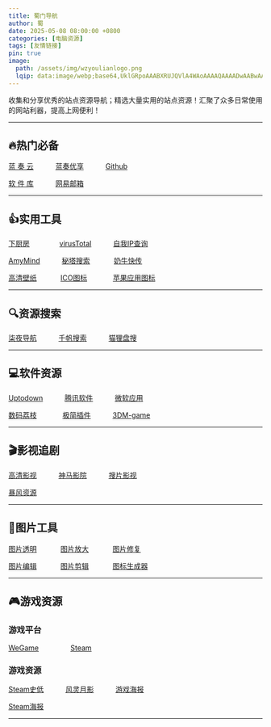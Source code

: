 ```yaml
---
title: 蜀门导航
author: 蜀
date: 2025-05-08 08:00:00 +0800
categories: [电脑资源]
tags: [友情链接]
pin: true
image:
  path: /assets/img/wzyoulianlogo.png
  lqip: data:image/webp;base64,UklGRpoAAABXRUJQVlA4WAoAAAAQAAAADwAABwAAQUxQSDIAAAARL0AmbZurmr57yyIiqE8oiG0bejIYEQTgqiDA9vqnsUSI6H+oAERp2HZ65qP/VIAWAFZQOCBCAAAA8AEAnQEqEAAIAAVAfCWkAALp8sF8rgRgAP7o9FDvMCkMde9PK7euH5M1m6VWoDXf2FkP3BqV0ZYbO6NA/VFIAAAA
---
```


 收集和分享优秀的站点资源导航；精选大量实用的站点资源！汇聚了众多日常使用的网站利器，提高上网便利！ 

---
## 🔥热门必备

[蓝 奏 云](https://www.lanzou.com) &nbsp;&nbsp;&nbsp;&nbsp;&nbsp;&nbsp;&nbsp;&nbsp;&nbsp;
[蓝奏优享](https://www.ilanzou.com) &nbsp;&nbsp;&nbsp;&nbsp;&nbsp;&nbsp;&nbsp;&nbsp;&nbsp;
[Github](https://www.github.com)

[软 件 库](https://www.ilanzou.com/s/wEEZ2L3i?) &nbsp;&nbsp;&nbsp;&nbsp;&nbsp;&nbsp;&nbsp;&nbsp;&nbsp;
[网易邮箱](https://mail.163.com)&nbsp;&nbsp;&nbsp;&nbsp;&nbsp;&nbsp;&nbsp;&nbsp;&nbsp;&nbsp;&nbsp;&nbsp;&nbsp;

---
## 👍实用工具

[下厨房](https://www.xiachufang.com)&nbsp;&nbsp;&nbsp;&nbsp;&nbsp;&nbsp;&nbsp;&nbsp;&nbsp;&nbsp;&nbsp;&nbsp;&nbsp;&nbsp;
[virusTotal](https://www.virustotal.com/gui/home/search) &nbsp;&nbsp;&nbsp;&nbsp;&nbsp;&nbsp;&nbsp;&nbsp;&nbsp;
[自我IP查询](https://www.ip111.cn)

[AmyMind](https://amymind.com/zh-cn) &nbsp;&nbsp;&nbsp;&nbsp;&nbsp;&nbsp;&nbsp;&nbsp;&nbsp;
[秘塔搜索](https://metaso.cn)  &nbsp;&nbsp;&nbsp;&nbsp;&nbsp;&nbsp;&nbsp;&nbsp;&nbsp;&nbsp;
[奶牛快传](https://cowtransfer.com)

[高清壁纸](https://wallhaven.cc) &nbsp;&nbsp;&nbsp;&nbsp;&nbsp;&nbsp;&nbsp;&nbsp;&nbsp;&nbsp;
[ICO图标](https://www.ico51.cn) &nbsp;&nbsp;&nbsp;&nbsp;&nbsp;&nbsp;&nbsp;&nbsp;&nbsp;&nbsp;&nbsp;
[苹果应用图标](https://icon.3earth.space)

---
## 🔍️资源搜索

[柒夜导航](https://nav.qinight.com) &nbsp;&nbsp;&nbsp;&nbsp;&nbsp;&nbsp;&nbsp;&nbsp;&nbsp;
[千帆搜索](https://pan.qianfan.app) &nbsp;&nbsp;&nbsp;&nbsp;&nbsp;&nbsp;&nbsp;&nbsp;&nbsp;
[猫狸盘搜](https://www.alipansou.com)

---
## 💻软件资源

[Uptodown](https://cn.uptodown.com) &nbsp;&nbsp;&nbsp;&nbsp;&nbsp;&nbsp;&nbsp;&nbsp;&nbsp;
[腾讯软件](https://pc.qq.com) &nbsp;&nbsp;&nbsp;&nbsp;&nbsp;&nbsp;&nbsp;&nbsp;&nbsp;
[微软应用](https://apps.microsoft.com/home?hl=zh-cn&gl=US)

[数码荔枝](https://lizhi.shop) &nbsp;&nbsp;&nbsp;&nbsp;&nbsp;&nbsp;&nbsp;&nbsp;&nbsp;&nbsp;&nbsp;
[极简插件](https://chrome.zzzmh.cn) &nbsp;&nbsp;&nbsp;&nbsp;&nbsp;&nbsp;&nbsp;&nbsp;&nbsp;
[3DM-game]( https://www.3dmgame.com)

---
## 🎬影视追剧

[高清影视](https://watch.readzn.com/) &nbsp;&nbsp;&nbsp;&nbsp;&nbsp;&nbsp;&nbsp;&nbsp;&nbsp;
[神马影院](https://zmcdy.com) &nbsp;&nbsp;&nbsp;&nbsp;&nbsp;&nbsp;&nbsp;&nbsp;&nbsp;
[搜片影视](https://soupian.pro)

[暴风资源](https://bfzy.tv)

---
## 📸图片工具

[图片透明](https://remove.photos/zh-cn) &nbsp;&nbsp;&nbsp;&nbsp;&nbsp;&nbsp;&nbsp;&nbsp;&nbsp;&nbsp;
[图片放大](https://cappuccino.moe) &nbsp;&nbsp;&nbsp;&nbsp;&nbsp;&nbsp;&nbsp;&nbsp;&nbsp;&nbsp;
[图片修复](https://www.tpqxb.com/imageenlarge)

[图片编辑](https://www.zhizuotu.com/meditor) &nbsp;&nbsp;&nbsp;&nbsp;&nbsp;&nbsp;&nbsp;&nbsp;&nbsp;&nbsp;
[图片剪辑](https://docsmall.com) &nbsp;&nbsp;&nbsp;&nbsp;&nbsp;&nbsp;&nbsp;&nbsp;&nbsp;&nbsp;
[图标生成器](https://yc-w-cn.github.io/macos-compliant-icon-generator/)

---
## 🎮游戏资源

### 游戏平台
[WeGame](https://www.wegame.com.cn/home) &nbsp;&nbsp;&nbsp;&nbsp;&nbsp;&nbsp;&nbsp;&nbsp;&nbsp;&nbsp;&nbsp;&nbsp;&nbsp;&nbsp;
[Steam](https://store.steampowered.com)

### 游戏资源
[Steam史低](https://steamdb.info) &nbsp;&nbsp;&nbsp;&nbsp;&nbsp;&nbsp;&nbsp;&nbsp;&nbsp;
[风灵月影](https://flingtrainer.com) &nbsp;&nbsp;&nbsp;&nbsp;&nbsp;&nbsp;&nbsp;&nbsp;&nbsp;
[游戏海报](https://glitchwave.com)

[Steam海报](https://www.steamgriddb.com) 

---

